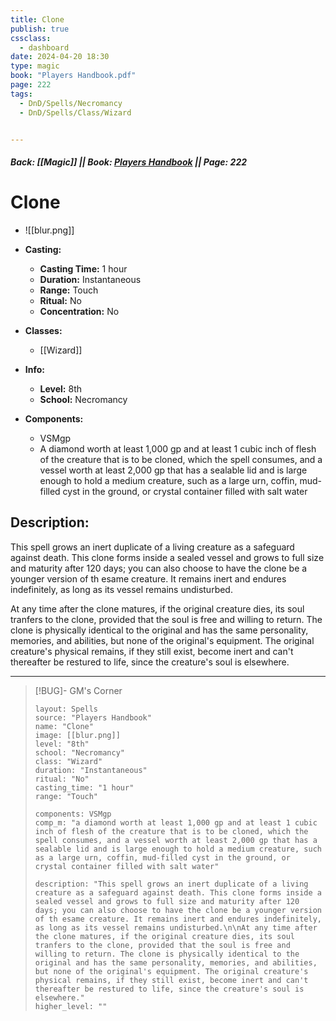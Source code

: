 ```yaml
---
title: Clone
publish: true
cssclass:
  - dashboard
date: 2024-04-20 18:30
type: magic
book: "Players Handbook.pdf"
page: 222
tags:
  - DnD/Spells/Necromancy
  - DnD/Spells/Class/Wizard


---
```


##### Back: [[Magic]] || Book: [Players Handbook](https://drive.google.com/drive/folders/1O5bhpYizcIT5xxAoLOuzCRht_PVS7VSG?usp=sharing) || Page: 222

# Clone
- ![[blur.png]]
- **Casting:**
    - **Casting Time:** 1 hour
    - **Duration:** Instantaneous
    - **Range:** Touch
    - **Ritual:** No
    - **Concentration:** No
- **Classes:**
    - [[Wizard]]

- **Info:**
    - **Level:** 8th
    - **School:** Necromancy
- **Components:**
    - VSMgp
    - A diamond worth at least 1,000 gp and at least 1 cubic inch of flesh of the creature that is to be cloned, which the spell consumes, and a vessel worth at least 2,000 gp that has a sealable lid and is large enough to hold a medium creature, such as a large urn, coffin, mud-filled cyst in the ground, or crystal container filled with salt water

## Description:
This spell grows an inert duplicate of a living creature as a safeguard against death. This clone forms inside a sealed vessel and grows to full size and maturity after 120 days; you can also choose to have the clone be a younger version of th esame creature. It remains inert and endures indefinitely, as long as its vessel remains undisturbed.

At any time after the clone matures, if the original creature dies, its soul tranfers to the clone, provided that the soul is free and willing to return. The clone is physically identical to the original and has the same personality, memories, and abilities, but none of the original's equipment. The original creature's physical remains, if they still exist, become inert and can't thereafter be restured to life, since the creature's soul is elsewhere.



---

> [!BUG]- GM's Corner
>
> ```statblock
> layout: Spells
> source: "Players Handbook"
> name: "Clone"
> image: [[blur.png]]
> level: "8th"
> school: "Necromancy"
> class: "Wizard"
> duration: "Instantaneous"
> ritual: "No"
> casting_time: "1 hour"
> range: "Touch"
>
> components: VSMgp
> comp_m: "a diamond worth at least 1,000 gp and at least 1 cubic inch of flesh of the creature that is to be cloned, which the spell consumes, and a vessel worth at least 2,000 gp that has a sealable lid and is large enough to hold a medium creature, such as a large urn, coffin, mud-filled cyst in the ground, or crystal container filled with salt water"
>
> description: "This spell grows an inert duplicate of a living creature as a safeguard against death. This clone forms inside a sealed vessel and grows to full size and maturity after 120 days; you can also choose to have the clone be a younger version of th esame creature. It remains inert and endures indefinitely, as long as its vessel remains undisturbed.\n\nAt any time after the clone matures, if the original creature dies, its soul tranfers to the clone, provided that the soul is free and willing to return. The clone is physically identical to the original and has the same personality, memories, and abilities, but none of the original's equipment. The original creature's physical remains, if they still exist, become inert and can't thereafter be restured to life, since the creature's soul is elsewhere."
> higher_level: ""
> ```
